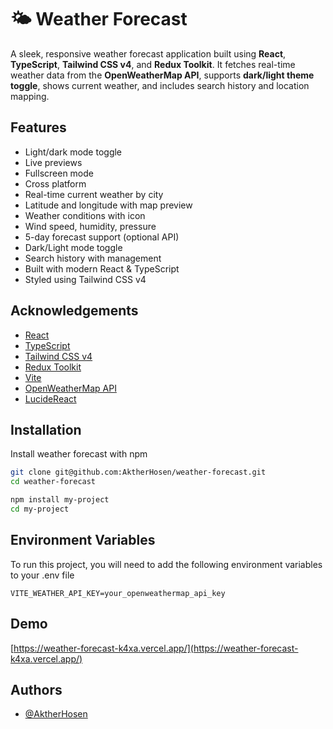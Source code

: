 # 🌤️ Weather Forecast

A sleek, responsive weather forecast application built using **React**, **TypeScript**, **Tailwind CSS v4**, and **Redux Toolkit**. It fetches real-time weather data from the **OpenWeatherMap API**, supports **dark/light theme toggle**, shows current weather, and includes search history and location mapping.

## Features

- Light/dark mode toggle
- Live previews
- Fullscreen mode
- Cross platform
- Real-time current weather by city
- Latitude and longitude with map preview
- Weather conditions with icon
- Wind speed, humidity, pressure
- 5-day forecast support (optional API)
- Dark/Light mode toggle
- Search history with management
- Built with modern React & TypeScript
- Styled using Tailwind CSS v4

## Acknowledgements

- [React](https://reactjs.org/)
- [TypeScript](https://www.typescriptlang.org/)
- [Tailwind CSS v4](https://tailwindcss.com/)
- [Redux Toolkit](https://redux-toolkit.js.org/)
- [Vite](https://vitejs.dev/)
- [OpenWeatherMap API](https://openweathermap.org/api)
- [LucideReact](https://lucide.dev/guide/)

## Installation

Install weather forecast with npm

```bash
git clone git@github.com:AktherHosen/weather-forecast.git
cd weather-forecast
```

```bash
npm install my-project
cd my-project
```

## Environment Variables

To run this project, you will need to add the following environment variables to your .env file

`VITE_WEATHER_API_KEY=your_openweathermap_api_key`

## Demo

[https://weather-forecast-k4xa.vercel.app/](https://weather-forecast-k4xa.vercel.app/)

## Authors

- [@AktherHosen](https://www.github.com/aktherhosen)
